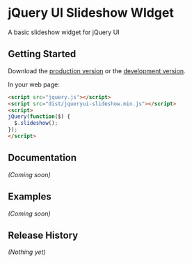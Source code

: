# jQuery UI Slideshow WIdget

A basic slideshow widget for jQuery UI

## Getting Started
Download the [production version][min] or the [development version][max].

[min]: https://raw.github.com//jquery-slideshow/master/dist/jqueryui-slideshow.min.js
[max]: https://raw.github.com//jquery-slideshow/master/dist/jqueryui-slideshow.js

In your web page:

```html
<script src="jquery.js"></script>
<script src="dist/jqueryui-slideshow.min.js"></script>
<script>
jQuery(function($) {
  $.slideshow();
});
</script>
```

## Documentation
_(Coming soon)_

## Examples
_(Coming soon)_

## Release History
_(Nothing yet)_
